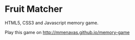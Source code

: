<script>
  $(document).ready(function() {
    $( ".back.card-3" ).css( "background-image", "/images/j.jpg" );
  });

</script>

# Fruit Matcher
HTML5, CSS3 and Javascript memory game.

Play this game on http://mmenavas.github.io/memory-game
